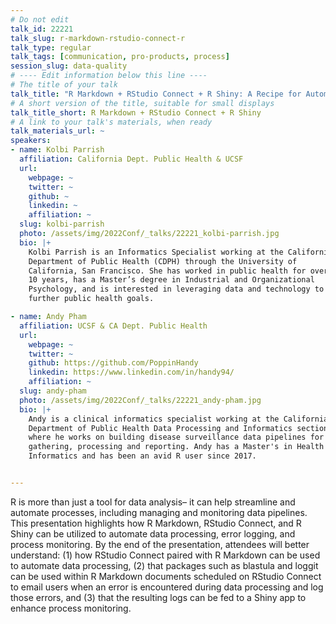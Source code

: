 ```yaml
---
# Do not edit
talk_id: 22221
talk_slug: r-markdown-rstudio-connect-r
talk_type: regular
talk_tags: [communication, pro-products, process]
session_slug: data-quality
# ---- Edit information below this line ----
# The title of your talk
talk_title: "R Markdown + RStudio Connect + R Shiny: A Recipe for Automated Data Processing, Error Logging, and Process Monitoring"
# A short version of the title, suitable for small displays
talk_title_short: R Markdown + RStudio Connect + R Shiny
# A link to your talk's materials, when ready
talk_materials_url: ~
speakers:
- name: Kolbi Parrish
  affiliation: California Dept. Public Health & UCSF
  url:
    webpage: ~
    twitter: ~
    github: ~
    linkedin: ~
    affiliation: ~
  slug: kolbi-parrish
  photo: /assets/img/2022Conf/_talks/22221_kolbi-parrish.jpg
  bio: |+
    Kolbi Parrish is an Informatics Specialist working at the California
    Department of Public Health (CDPH) through the University of
    California, San Francisco. She has worked in public health for over
    10 years, has a Master’s degree in Industrial and Organizational
    Psychology, and is interested in leveraging data and technology to
    further public health goals.

- name: Andy Pham
  affiliation: UCSF & CA Dept. Public Health
  url:
    webpage: ~
    twitter: ~
    github: https://github.com/PoppinHandy
    linkedin: https://www.linkedin.com/in/handy94/
    affiliation: ~
  slug: andy-pham
  photo: /assets/img/2022Conf/_talks/22221_andy-pham.jpg
  bio: |+
    Andy is a clinical informatics specialist working at the California
    Department of Public Health Data Processing and Informatics section,
    where he works on building disease surveillance data pipelines for
    gathering, processing and reporting. Andy has a Master's in Health
    Informatics and has been an avid R user since 2017.


---
```


<!-- ABSTRACT ----
Please write abstract below. You may use simple markdown (links, code style, bold, italics)
-->

R is more than just a tool for data analysis– it can help streamline and
automate processes, including managing and monitoring data pipelines. This
presentation highlights how R Markdown, RStudio Connect, and R Shiny can be
utilized to automate data processing, error logging, and process monitoring. By
the end of the presentation, attendees will better understand: (1) how RStudio
Connect paired with R Markdown can be used to automate data processing, (2) that
packages such as blastula and loggit can be used within R Markdown documents
scheduled on RStudio Connect to email users when an error is encountered during
data processing and log those errors, and (3) that the resulting logs can be fed
to a Shiny app to enhance process monitoring.
